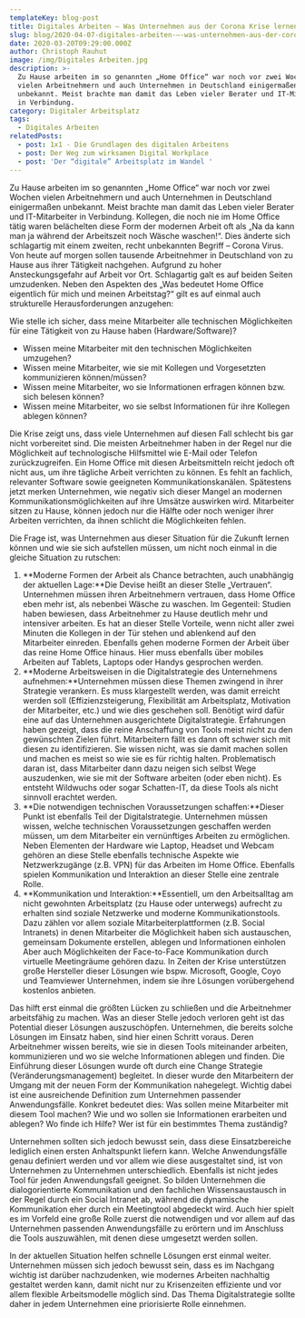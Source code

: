 ```yaml
---
templateKey: blog-post
title: Digitales Arbeiten – Was Unternehmen aus der Corona Krise lernen müssen
slug: blog/2020-04-07-digitales-arbeiten-–-was-unternehmen-aus-der-corona-krise-lernen-muessen
date: 2020-03-20T09:29:00.000Z
author: Christoph Rauhut
image: /img/Digitales Arbeiten.jpg
description: >-
  Zu Hause arbeiten im so genannten „Home Office“ war noch vor zwei Wochen
  vielen Arbeitnehmern und auch Unternehmen in Deutschland einigermaßen
  unbekannt. Meist brachte man damit das Leben vieler Berater und IT-Mitarbeiter
  in Verbindung. 
category: Digitaler Arbeitsplatz
tags:
  - Digitales Arbeiten
relatedPosts:
  - post: 1x1 - Die Grundlagen des digitalen Arbeitens
  - post: Der Weg zum wirksamen Digital Workplace
  - post: 'Der “digitale” Arbeitsplatz im Wandel '
---
```

Zu Hause arbeiten im so genannten „Home Office“ war noch vor zwei Wochen vielen Arbeitnehmern und auch Unternehmen in Deutschland einigermaßen unbekannt. Meist brachte man damit das Leben vieler Berater und IT-Mitarbeiter in Verbindung. Kollegen, die noch nie im Home Office tätig waren belächelten diese Form der modernen Arbeit oft als „Na da kann man ja während der Arbeitszeit noch Wäsche waschen!“. Dies änderte sich schlagartig mit einem zweiten, recht unbekannten Begriff – Corona Virus. Von heute auf morgen sollen tausende Arbeitnehmer in Deutschland von zu Hause aus ihrer Tätigkeit nachgehen. Aufgrund zu hoher Ansteckungsgefahr auf Arbeit vor Ort. Schlagartig galt es auf beiden Seiten umzudenken. Neben den Aspekten des „Was bedeutet Home Office eigentlich für mich und meinen Arbeitstag?“ gilt es auf einmal auch strukturelle Herausforderungen anzugehen:

Wie stelle ich sicher, dass meine Mitarbeiter alle technischen Möglichkeiten für eine Tätigkeit von zu Hause haben (Hardware/Software)?

* Wissen meine Mitarbeiter mit den technischen Möglichkeiten umzugehen?
* Wissen meine Mitarbeiter, wie sie mit Kollegen und Vorgesetzten kommunizieren können/müssen?
* Wissen meine Mitarbeiter, wo sie Informationen erfragen können bzw. sich belesen können?
* Wissen meine Mitarbeiter, wo sie selbst Informationen für ihre Kollegen ablegen können?

Die Krise zeigt uns, dass viele Unternehmen auf diesen Fall schlecht bis gar nicht vorbereitet sind. Die meisten Arbeitnehmer haben in der Regel nur die Möglichkeit auf technologische Hilfsmittel wie E-Mail oder Telefon zurückzugreifen. Ein Home Office mit diesen Arbeitsmitteln reicht jedoch oft nicht aus, um ihre tägliche Arbeit verrichten zu können. Es fehlt an fachlich, relevanter Software sowie geeigneten Kommunikationskanälen. Spätestens jetzt merken Unternehmen, wie negativ sich dieser Mangel an modernen Kommunikationsmöglichkeiten auf ihre Umsätze auswirken wird. Mitarbeiter sitzen zu Hause, können jedoch nur die Hälfte oder noch weniger ihrer Arbeiten verrichten, da ihnen schlicht die Möglichkeiten fehlen.

Die Frage ist, was Unternehmen aus dieser Situation für die Zukunft lernen können und wie sie sich aufstellen müssen, um nicht noch einmal in die gleiche Situation zu rutschen:

1. **Moderne Formen der Arbeit als Chance betrachten, auch unabhängig der aktuellen Lage:**Die Devise heißt an dieser Stelle „Vertrauen“. Unternehmen müssen ihren Arbeitnehmern vertrauen, dass Home Office eben mehr ist, als nebenbei Wäsche zu waschen. Im Gegenteil: Studien haben bewiesen, dass Arbeitnehmer zu Hause deutlich mehr und intensiver arbeiten. Es hat an dieser Stelle Vorteile, wenn nicht aller zwei Minuten die Kollegen in der Tür stehen und ablenkend auf den Mitarbeiter einreden. Ebenfalls gehen moderne Formen der Arbeit über das reine Home Office hinaus. Hier muss ebenfalls über mobiles Arbeiten auf Tablets, Laptops oder Handys gesprochen werden.
2. **Moderne Arbeitsweisen in die Digitalstrategie des Unternehmens aufnehmen:**Unternehmen müssen diese Themen zwingend in ihrer Strategie verankern. Es muss klargestellt werden, was damit erreicht werden soll (Effizienzsteigerung, Flexibilität am Arbeitsplatz, Motivation der Mitarbeiter, etc.) und wie dies geschehen soll. Benötigt wird dafür eine auf das Unternehmen ausgerichtete Digitalstrategie. Erfahrungen haben gezeigt, dass die reine Anschaffung von Tools meist nicht zu den gewünschten Zielen führt. Mitarbeitern fällt es dann oft schwer sich mit diesen zu identifizieren. Sie wissen nicht, was sie damit machen sollen und machen es meist so wie sie es für richtig halten. Problematisch daran ist, dass Mitarbeiter dann dazu neigen sich selbst Wege auszudenken, wie sie mit der Software arbeiten (oder eben nicht). Es entsteht Wildwuchs oder sogar Schatten-IT, da diese Tools als nicht sinnvoll erachtet werden.
3. **Die notwendigen technischen Voraussetzungen schaffen:**Dieser Punkt ist ebenfalls Teil der Digitalstrategie. Unternehmen müssen wissen, welche technischen Voraussetzungen geschaffen werden müssen, um dem Mitarbeiter ein vernünftiges Arbeiten zu ermöglichen. Neben Elementen der Hardware wie Laptop, Headset und Webcam gehören an diese Stelle ebenfalls technische Aspekte wie Netzwerkzugänge (z.B. VPN) für das Arbeiten im Home Office. Ebenfalls spielen Kommunikation und Interaktion an dieser Stelle eine zentrale Rolle.
4. **Kommunikation und Interaktion:**Essentiell, um den Arbeitsalltag am nicht gewohnten Arbeitsplatz (zu Hause oder unterwegs) aufrecht zu erhalten sind soziale Netzwerke und moderne Kommunikationstools. Dazu zählen vor allem soziale Mitarbeiterplattformen (z.B. Social Intranets) in denen Mitarbeiter die Möglichkeit haben sich austauschen, gemeinsam Dokumente erstellen, ablegen und Informationen einholen Aber auch Möglichkeiten der Face-to-Face Kommunikation durch virtuelle Meetingräume gehören dazu. In Zeiten der Krise unterstützen große Hersteller dieser Lösungen wie bspw. Microsoft, Google, Coyo und Teamviewer Unternehmen, indem sie ihre Lösungen vorübergehend kostenlos anbieten.

Das hilft erst einmal die größten Lücken zu schließen und die Arbeitnehmer arbeitsfähig zu machen. Was an dieser Stelle jedoch verloren geht ist das Potential dieser Lösungen auszuschöpfen. Unternehmen, die bereits solche Lösungen im Einsatz haben, sind hier einen Schritt voraus. Deren Arbeitnehmer wissen bereits, wie sie in diesen Tools miteinander arbeiten, kommunizieren und wo sie welche Informationen ablegen und finden. Die Einführung dieser Lösungen wurde oft durch eine Change Strategie (Veränderungsmanagement) begleitet. In dieser wurde den Mitarbeitern der Umgang mit der neuen Form der Kommunikation nahegelegt. Wichtig dabei ist eine ausreichende Definition zum Unternehmen passender Anwendungsfälle. Konkret bedeutet dies: Was sollen meine Mitarbeiter mit diesem Tool machen? Wie und wo sollen sie Informationen erarbeiten und ablegen? Wo finde ich Hilfe? Wer ist für ein bestimmtes Thema zuständig?

Unternehmen sollten sich jedoch bewusst sein, dass diese Einsatzbereiche lediglich einen ersten Anhaltspunkt liefern kann. Welche Anwendungsfälle genau definiert werden und vor allem wie diese ausgestaltet sind, ist von Unternehmen zu Unternehmen unterschiedlich. Ebenfalls ist nicht jedes Tool für jeden Anwendungsfall geeignet. So bilden Unternehmen die dialogorientierte Kommunikation und den fachlichen Wissensaustausch in der Regel durch ein Social Intranet ab, während die dynamische Kommunikation eher durch ein Meetingtool abgedeckt wird. Auch hier spielt es im Vorfeld eine große Rolle zuerst die notwendigen und vor allem auf das Unternehmen passenden Anwendungsfälle zu erörtern und im Anschluss die Tools auszuwählen, mit denen diese umgesetzt werden sollen.

In der aktuellen Situation helfen schnelle Lösungen erst einmal weiter. Unternehmen müssen sich jedoch bewusst sein, dass es im Nachgang wichtig ist darüber nachzudenken, wie modernes Arbeiten nachhaltig gestaltet werden kann, damit nicht nur zu Krisenzeiten effiziente und vor allem flexible Arbeitsmodelle möglich sind. Das Thema Digitalstrategie sollte daher in jedem Unternehmen eine priorisierte Rolle einnehmen.
